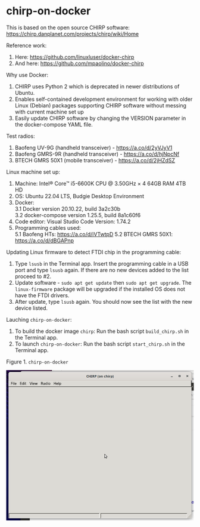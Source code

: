 # chirp-on-docker

This is based on the open source CHIRP software: https://chirp.danplanet.com/projects/chirp/wiki/Home

Reference work:
1. Here: https://github.com/linuxluser/docker-chirp
2. And here: https://github.com/mpaolino/docker-chirp

Why use Docker:
1. CHIRP uses Python 2 which is deprecated in newer distributions of Ubuntu.
2. Enables self-contained development environment for working with older Linux (Debian) packages supporting CHIRP software without messing with current machine set up
3. Easily update CHIRP software by changing the VERSION parameter in the docker-compose YAML file.

Test radios:
1. Baofeng UV-9G (handheld transceiver) - https://a.co/d/2yVJyV1
2. Baofeng GMRS-9R (handheld transceiver) - https://a.co/d/hjNpcNf
3. BTECH GMRS 50X1 (mobile transceiver) - https://a.co/d/2jHZdSZ

Linux machine set up:
1. Machine: Intel® Core™ i5-6600K CPU @ 3.50GHz × 4 64GB RAM 4TB HD 
2. OS: Ubuntu 22.04 LTS, Budgie Desktop Environment
3. Docker:  
   3.1 Docker version 20.10.22, build 3a2c30b  
   3.2 docker-compose version 1.25.5, build 8a1c60f6
4. Code editor: Visual Studio Code Version: 1.74.2
5. Programming cables used:  
   5.1 Baofeng HTs: https://a.co/d/iVTwtpD
   5.2 BTECH GMRS 50X1: https://a.co/d/dBGAPnp

Updating Linux firmware to detect FTDI chip in the programming cable:
1. Type `lsusb` in the Terminal app. Insert the programming cable in a USB port and type `lsusb` again. If there are no new devices added to the list proceed to #2.
2. Update software - `sudo apt get update` then `sudo apt get upgrade`. The `linux-firmware` package will be upgraded if the installed OS does not have the FTDI drivers.
3. After update, type `lsusb` again. You should now see the list with the new device listed.

Lauching `chirp-on-docker`:
1. To build the docker image `chirp`: Run the bash script `build_chirp.sh` in the Terminal app.
2. To launch `chirp-on-docker`: Run the bash script `start_chirp.sh` in the Terminal app.

Figure 1. `chirp-on-docker`

![chirp-on-docker](./images/chirp-on-docker.png)